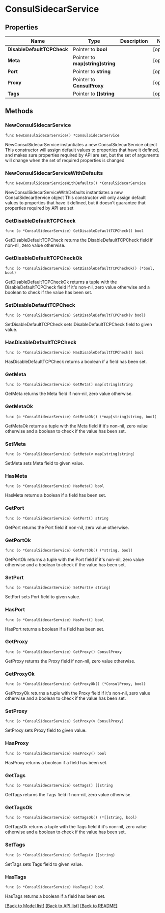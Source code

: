 # ConsulSidecarService

## Properties

Name | Type | Description | Notes
------------ | ------------- | ------------- | -------------
**DisableDefaultTCPCheck** | Pointer to **bool** |  | [optional] 
**Meta** | Pointer to **map[string]string** |  | [optional] 
**Port** | Pointer to **string** |  | [optional] 
**Proxy** | Pointer to [**ConsulProxy**](ConsulProxy.md) |  | [optional] 
**Tags** | Pointer to **[]string** |  | [optional] 

## Methods

### NewConsulSidecarService

`func NewConsulSidecarService() *ConsulSidecarService`

NewConsulSidecarService instantiates a new ConsulSidecarService object
This constructor will assign default values to properties that have it defined,
and makes sure properties required by API are set, but the set of arguments
will change when the set of required properties is changed

### NewConsulSidecarServiceWithDefaults

`func NewConsulSidecarServiceWithDefaults() *ConsulSidecarService`

NewConsulSidecarServiceWithDefaults instantiates a new ConsulSidecarService object
This constructor will only assign default values to properties that have it defined,
but it doesn't guarantee that properties required by API are set

### GetDisableDefaultTCPCheck

`func (o *ConsulSidecarService) GetDisableDefaultTCPCheck() bool`

GetDisableDefaultTCPCheck returns the DisableDefaultTCPCheck field if non-nil, zero value otherwise.

### GetDisableDefaultTCPCheckOk

`func (o *ConsulSidecarService) GetDisableDefaultTCPCheckOk() (*bool, bool)`

GetDisableDefaultTCPCheckOk returns a tuple with the DisableDefaultTCPCheck field if it's non-nil, zero value otherwise
and a boolean to check if the value has been set.

### SetDisableDefaultTCPCheck

`func (o *ConsulSidecarService) SetDisableDefaultTCPCheck(v bool)`

SetDisableDefaultTCPCheck sets DisableDefaultTCPCheck field to given value.

### HasDisableDefaultTCPCheck

`func (o *ConsulSidecarService) HasDisableDefaultTCPCheck() bool`

HasDisableDefaultTCPCheck returns a boolean if a field has been set.

### GetMeta

`func (o *ConsulSidecarService) GetMeta() map[string]string`

GetMeta returns the Meta field if non-nil, zero value otherwise.

### GetMetaOk

`func (o *ConsulSidecarService) GetMetaOk() (*map[string]string, bool)`

GetMetaOk returns a tuple with the Meta field if it's non-nil, zero value otherwise
and a boolean to check if the value has been set.

### SetMeta

`func (o *ConsulSidecarService) SetMeta(v map[string]string)`

SetMeta sets Meta field to given value.

### HasMeta

`func (o *ConsulSidecarService) HasMeta() bool`

HasMeta returns a boolean if a field has been set.

### GetPort

`func (o *ConsulSidecarService) GetPort() string`

GetPort returns the Port field if non-nil, zero value otherwise.

### GetPortOk

`func (o *ConsulSidecarService) GetPortOk() (*string, bool)`

GetPortOk returns a tuple with the Port field if it's non-nil, zero value otherwise
and a boolean to check if the value has been set.

### SetPort

`func (o *ConsulSidecarService) SetPort(v string)`

SetPort sets Port field to given value.

### HasPort

`func (o *ConsulSidecarService) HasPort() bool`

HasPort returns a boolean if a field has been set.

### GetProxy

`func (o *ConsulSidecarService) GetProxy() ConsulProxy`

GetProxy returns the Proxy field if non-nil, zero value otherwise.

### GetProxyOk

`func (o *ConsulSidecarService) GetProxyOk() (*ConsulProxy, bool)`

GetProxyOk returns a tuple with the Proxy field if it's non-nil, zero value otherwise
and a boolean to check if the value has been set.

### SetProxy

`func (o *ConsulSidecarService) SetProxy(v ConsulProxy)`

SetProxy sets Proxy field to given value.

### HasProxy

`func (o *ConsulSidecarService) HasProxy() bool`

HasProxy returns a boolean if a field has been set.

### GetTags

`func (o *ConsulSidecarService) GetTags() []string`

GetTags returns the Tags field if non-nil, zero value otherwise.

### GetTagsOk

`func (o *ConsulSidecarService) GetTagsOk() (*[]string, bool)`

GetTagsOk returns a tuple with the Tags field if it's non-nil, zero value otherwise
and a boolean to check if the value has been set.

### SetTags

`func (o *ConsulSidecarService) SetTags(v []string)`

SetTags sets Tags field to given value.

### HasTags

`func (o *ConsulSidecarService) HasTags() bool`

HasTags returns a boolean if a field has been set.


[[Back to Model list]](../README.md#documentation-for-models) [[Back to API list]](../README.md#documentation-for-api-endpoints) [[Back to README]](../README.md)


